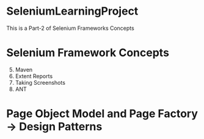 # SeleniumLearningProject
This is a Part-2 of Selenium Frameworks Concepts

# Selenium Framework Concepts
5. Maven
6. Extent Reports
7. Taking Screenshots
8. ANT

# Page Object Model and Page Factory -> Design Patterns
